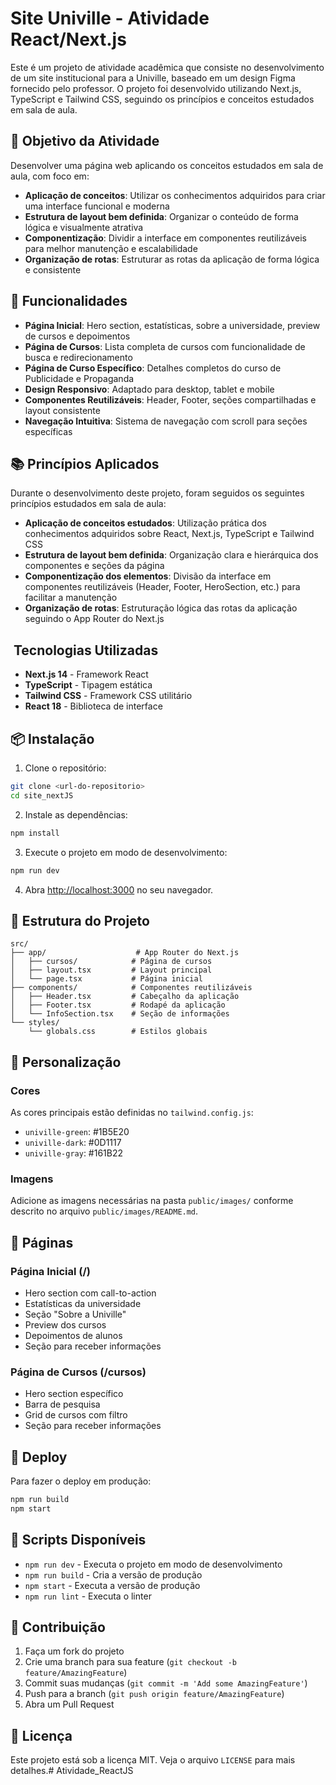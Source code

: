 # Site Univille - Atividade React/Next.js

Este é um projeto de atividade acadêmica que consiste no desenvolvimento de um site institucional para a Univille, baseado em um design Figma fornecido pelo professor. O projeto foi desenvolvido utilizando Next.js, TypeScript e Tailwind CSS, seguindo os princípios e conceitos estudados em sala de aula.

## 🎯 Objetivo da Atividade

Desenvolver uma página web aplicando os conceitos estudados em sala de aula, com foco em:

- **Aplicação de conceitos**: Utilizar os conhecimentos adquiridos para criar uma interface funcional e moderna
- **Estrutura de layout bem definida**: Organizar o conteúdo de forma lógica e visualmente atrativa
- **Componentização**: Dividir a interface em componentes reutilizáveis para melhor manutenção e escalabilidade
- **Organização de rotas**: Estruturar as rotas da aplicação de forma lógica e consistente

## 🚀 Funcionalidades

- **Página Inicial**: Hero section, estatísticas, sobre a universidade, preview de cursos e depoimentos
- **Página de Cursos**: Lista completa de cursos com funcionalidade de busca e redirecionamento
- **Página de Curso Específico**: Detalhes completos do curso de Publicidade e Propaganda
- **Design Responsivo**: Adaptado para desktop, tablet e mobile
- **Componentes Reutilizáveis**: Header, Footer, seções compartilhadas e layout consistente
- **Navegação Intuitiva**: Sistema de navegação com scroll para seções específicas

## 📚 Princípios Aplicados

Durante o desenvolvimento deste projeto, foram seguidos os seguintes princípios estudados em sala de aula:

- **Aplicação de conceitos estudados**: Utilização prática dos conhecimentos adquiridos sobre React, Next.js, TypeScript e Tailwind CSS
- **Estrutura de layout bem definida**: Organização clara e hierárquica dos componentes e seções da página
- **Componentização dos elementos**: Divisão da interface em componentes reutilizáveis (Header, Footer, HeroSection, etc.) para facilitar a manutenção
- **Organização de rotas**: Estruturação lógica das rotas da aplicação seguindo o App Router do Next.js

## ️ Tecnologias Utilizadas

- **Next.js 14** - Framework React
- **TypeScript** - Tipagem estática
- **Tailwind CSS** - Framework CSS utilitário
- **React 18** - Biblioteca de interface

## 📦 Instalação

1. Clone o repositório:
```bash
git clone <url-do-repositorio>
cd site_nextJS
```

2. Instale as dependências:
```bash
npm install
```

3. Execute o projeto em modo de desenvolvimento:
```bash
npm run dev
```

4. Abra [http://localhost:3000](http://localhost:3000) no seu navegador.

## 📁 Estrutura do Projeto

```
src/
├── app/                    # App Router do Next.js
│   ├── cursos/            # Página de cursos
│   ├── layout.tsx         # Layout principal
│   └── page.tsx           # Página inicial
├── components/            # Componentes reutilizáveis
│   ├── Header.tsx         # Cabeçalho da aplicação
│   ├── Footer.tsx         # Rodapé da aplicação
│   └── InfoSection.tsx    # Seção de informações
└── styles/
    └── globals.css        # Estilos globais
```

## 🎨 Personalização

### Cores
As cores principais estão definidas no `tailwind.config.js`:
- `univille-green`: #1B5E20
- `univille-dark`: #0D1117
- `univille-gray`: #161B22

### Imagens
Adicione as imagens necessárias na pasta `public/images/` conforme descrito no arquivo `public/images/README.md`.

## 📱 Páginas

### Página Inicial (/)
- Hero section com call-to-action
- Estatísticas da universidade
- Seção "Sobre a Univille"
- Preview dos cursos
- Depoimentos de alunos
- Seção para receber informações

### Página de Cursos (/cursos)
- Hero section específico
- Barra de pesquisa
- Grid de cursos com filtro
- Seção para receber informações

## 🚀 Deploy

Para fazer o deploy em produção:

```bash
npm run build
npm start
```

## 📄 Scripts Disponíveis

- `npm run dev` - Executa o projeto em modo de desenvolvimento
- `npm run build` - Cria a versão de produção
- `npm start` - Executa a versão de produção
- `npm run lint` - Executa o linter

## 🤝 Contribuição

1. Faça um fork do projeto
2. Crie uma branch para sua feature (`git checkout -b feature/AmazingFeature`)
3. Commit suas mudanças (`git commit -m 'Add some AmazingFeature'`)
4. Push para a branch (`git push origin feature/AmazingFeature`)
5. Abra um Pull Request

## 📝 Licença

Este projeto está sob a licença MIT. Veja o arquivo `LICENSE` para mais detalhes.#   A t i v i d a d e _ R e a c t J S 
 
 